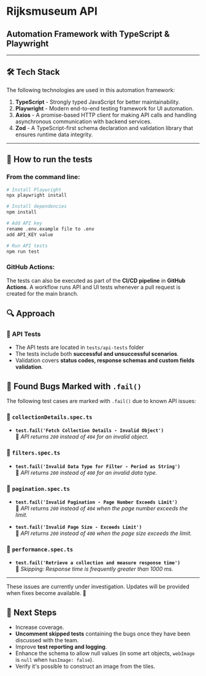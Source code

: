 # Rijksmuseum API

## Automation Framework with TypeScript & Playwright

---

## 🛠️ Tech Stack

The following technologies are used in this automation framework:

1. **TypeScript** - Strongly typed JavaScript for better maintainability.
2. **Playwright** - Modern end-to-end testing framework for UI automation.
3. **Axios** - A promise-based HTTP client for making API calls and handling asynchronous communication with backend services.
4. **Zod** - A TypeScript-first schema declaration and validation library that ensures runtime data integrity.

---

## 🚀 How to run the tests

### From the command line:

```sh
# Install Playwright
npx playwright install

# Install dependencies
npm install

# Add API key
rename .env.example file to .env
add API_KEY value

# Run API tests
npm run test

```

### GitHub Actions:

The tests can also be executed as part of the **CI/CD pipeline** in **GitHub Actions**.
A workflow runs API and UI tests whenever a pull request is created for the main branch.

## 🔍 Approach

### 🔗 API Tests

- The API tests are located in `tests/api-tests` folder
- The tests include both **successful and unsuccessful scenarios**.
- Validation covers **status codes, response schemas and custom fields validation**.

## 🐞 Found Bugs Marked with `.fail()`

The following test cases are marked with `.fail()` due to known API issues:

### 📂 `collectionDetails.spec.ts`

- **`test.fail('Fetch Collection Details - Invalid Object')`**  
  🛑 _API returns `200` instead of `404` for an invalid object._

### 📂 `filters.spec.ts`

- **`test.fail('Invalid Data Type for Filter - Period as String')`**  
  🛑 _API returns `200` instead of `400` for an invalid data type._

### 📂 `pagination.spec.ts`

- **`test.fail('Invalid Pagination - Page Number Exceeds Limit')`**  
  🛑 _API returns `200` instead of `404` when the page number exceeds the limit._

- **`test.fail('Invalid Page Size - Exceeds Limit')`**  
  🛑 _API returns `200` instead of `400` when the page size exceeds the limit._

### 📂 `performance.spec.ts`

- **`test.fail('Retrieve a collection and measure response time')`**  
  🛑 _Skipping: Response time is frequently greater than 1000 ms._

---

These issues are currently under investigation. Updates will be provided when fixes become available. 🚧

## 📌 Next Steps

- Increase coverage.
- **Uncomment skipped tests** containing the bugs once they have been discussed with the team.
- Improve **test reporting and logging**.
- Enhance the schema to allow null values (in some art objects, `webImage` is `null` when `hasImage: false`).
- Verify it's possible to construct an image from the tiles.
